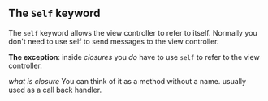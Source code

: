## The `Self` keyword

The `self` keyword allows the view controller to refer to itself. Normally you don't need to use self to send messages to the view controller.

**The exception**: inside *closures* you *do* have to use `self` to refer to the view controller.

*what is closure*
You can think of it as a method without a name. usually used as a call back handler.
